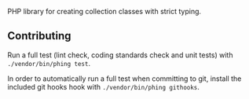 PHP library for creating collection classes with strict typing.

## Contributing

Run a full test (lint check, coding standards check and unit tests) with `./vendor/bin/phing test`.

In order to automatically run a full test when committing to git, install the
included git hooks hook with `./vendor/bin/phing githooks`.
